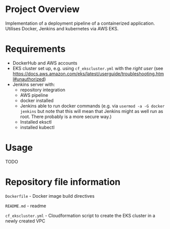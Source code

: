 # Project Overview

Implementation of a deployment pipeline of a containerized application.
Utilises Docker, Jenkins and kubernetes via AWS EKS.

# Requirements

* DockerHub and AWS accounts
* EKS cluster set up, e.g. using `cf_ekscluster.yml` with the _right user_ (see https://docs.aws.amazon.com/eks/latest/userguide/troubleshooting.html#unauthorized)
* Jenkins server with:
    * repository integration
    * AWS pipeline
    * docker installed
    * Jenkins able to run docker commands (e.g. via `usermod -a -G docker jenkins` but note that this will mean that Jenkins might as well run as root. There probably is a more secure way.)
    * Installed eksctl
    * installed kubectl

# Usage

TODO

# Repository file information

`Dockerfile` - Docker image build directives

`README.md` - readme

`cf_ekscluster.yml` - Cloudformation script to create the EKS cluster in a newly created VPC